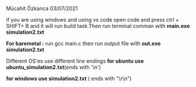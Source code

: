 Mücahit Özkanca
03/07/2021

if you are using windows and using vs code open code and press ctrl + SHIFT+ B
and it will run build task.Then run terminal comman with **main.exe simulation2.txt**

**For baremetal :** run gcc main.c then run output file with **out.exe simulation2.txt**

Different OS'es use different line endings 
**for ubuntu use ubuntu_simulation2.txt**(ends with '\n')

**for windows use simulation2.txt** ( ends with "\r\n")


